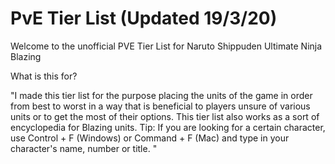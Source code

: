 # PvE Tier List (Updated 19/3/20)
Welcome to the unofficial PVE Tier List for Naruto Shippuden Ultimate Ninja Blazing

What is this for?

"I made this tier list for the purpose placing the units of the game in order from best to worst in a way that is beneficial to players unsure of various units or to get the most of their options. This tier list also works as a sort of encyclopedia for Blazing units.
Tip: If you are looking for a certain character, use Control + F (Windows) or Command + F (Mac) and type in your character's name, number or title. "
